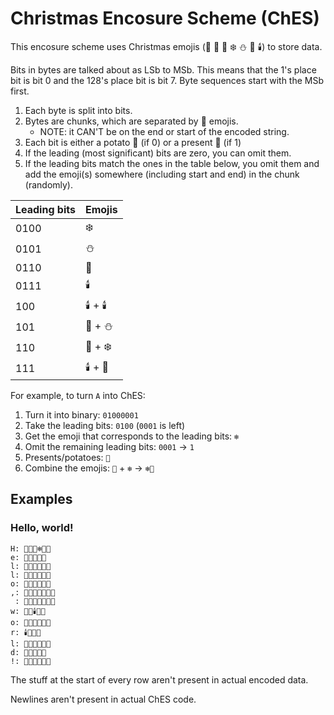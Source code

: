 # Christmas Encosure Scheme (ChES)

This encosure scheme uses Christmas emojis (🎄 🥔 🎁 ❄️ ⛄ 🔔 🕯️) to store data.

Bits in bytes are talked about as LSb to MSb.
This means that the 1's place bit is bit 0 and the 128's place bit is bit 7.
Byte sequences start with the MSb first.

1. Each byte is split into bits.
2. Bytes are chunks, which are separated by 🎄 emojis.
    - NOTE: it CAN'T be on the end or start of the encoded string.
3. Each bit is either a potato 🎁 (if 0) or a present 🥔 (if 1)
4. If the leading (most significant) bits are zero, you can omit them.
5. If the leading bits match the ones in the table below, you omit them and add the emoji(s) somewhere (including start and end) in the chunk (randomly).

| Leading bits | Emojis  |
| ------------ | ------- |
| 0100         | ❄️      |
| 0101         | ⛄      |
| 0110         | 🔔      |
| 0111         | 🕯️      |
| 100          | 🕯️ + 🕯️ |
| 101          | 🔔 + ⛄ |
| 110          | 🔔 + ❄️ |
| 111          | 🕯️ + 🔔 |

For example, to turn `A` into ChES:
1. Turn it into binary: `01000001`
2. Take the leading bits: `0100` (`0001` is left)
3. Get the emoji that corresponds to the leading bits: `❄️`
4. Omit the remaining leading bits: `0001` -> `1`
5. Presents/potatoes: `🥔`
6. Combine the emojis: `🥔` + `❄️` -> `❄️🥔`

## Examples

### Hello, world!
```
H: 🥔🎁🎁❄️🎁🎄
e: 🥔🎁🔔🥔🎄
l: 🔔🥔🥔🎁🎁🎄
l: 🥔🔔🥔🎁🎁🎄
o: 🥔🥔🥔🔔🥔🎄
,: 🥔🎁🥔🥔🎁🎁🎄
 : 🥔🎁🎁🎁🎁🎁🎄
w: 🥔🥔🕯️🥔🎄
o: 🥔🥔🔔🥔🥔🎄
r: 🕯️🥔🎁🎄
l: 🥔🔔🥔🎁🎁🎄
d: 🥔🎁🔔🎁🎄
!: 🥔🎁🎁🎁🎁🥔
```

The stuff at the start of every row aren't present in actual encoded data.

Newlines aren't present in actual ChES code.